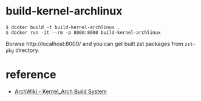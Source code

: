 # build-kernel-archlinux

```
$ docker build -t build-kernel-archlinux .
$ docker run -it --rm -p 8000:8000 build-kernel-archlinux
```
Borwse http://localhost:8000/ and you can get built zst packages from `zst-pkg` directory.

# reference

* [ArchWiki - Kernel_Arch Build System](https://wiki.archlinux.org/title/Kernel/Arch_Build_System)

